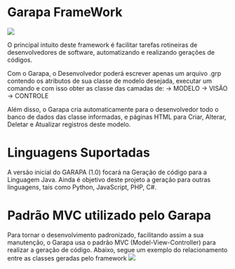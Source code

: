# Garapa FrameWork

![](https://uploaddeimagens.com.br/images/001/934/463/full/Logo_garapa.png?1551461090)

O principal intuito deste framework é facilitar tarefas rotineiras de desenvolvedores de software, automatizando e realizando gerações de códigos. 
        
Com o Garapa, o Desenvolvedor poderá escrever apenas um arquivo .grp contendo os atributos de sua classe de modelo desejada, executar um comando e com isso obter as classe das camadas de: 
        -> MODELO
        -> VISÃO
        -> CONTROLE
        
Além disso, o Garapa cria automaticamente para o desenvolvedor todo o banco de dados das classe informadas, e páginas HTML para Criar, Alterar, Deletar e Atualizar registros deste modelo.
        
# Linguagens Suportadas
A versão inicial do GARAPA (1.0) focará na Geração de código para a Linguagem Java. Ainda é objetivo deste projeto a geração para outras linguagens, tais como Python, JavaScript, PHP, C#.

# Padrão MVC utilizado pelo Garapa
Para tornar o desenvolvimento padronizado, facilitando assim a sua manutenção, o Garapa usa o padrão MVC (Model-View-Controller) para realizar a geração de código. Abaixo, segue um exemplo do relacionamento entre as classes geradas pelo framework
![](https://uploaddeimagens.com.br/images/001/954/886/full/68747470733a2f2f692e696d6775722e636f6d2f5065664d7832512e706e67.png?1552399146)



